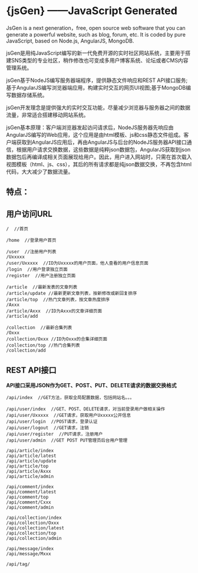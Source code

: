 {jsGen} ——JavaScript Generated
==============================


JsGen is a next generation，free, open source web software that you can generate a powerful website, such as blog, forum, etc. It is coded by pure JavaScript, based on Node.js, AngularJS, MongoDB.

jsGen是用纯JavaScript编写的新一代免费开源的实时社区网站系统，主要用于搭建SNS类型的专业社区，稍作修改也可变成多用户博客系统、论坛或者CMS内容管理系统。

jsGen基于NodeJS编写服务器端程序，提供静态文件响应和REST API接口服务;基于AngularJS编写浏览器端应用，构建实时交互的网页UI视图;基于MongoDB编写数据存储系统。

jsGen开发理念是提供强大的实时交互功能，尽量减少浏览器与服务器之间的数据流量，非常适合搭建移动网站系统。

jsGen基本原理：客户端浏览器发起访问请求后，NodeJS服务器先响应由AngularJS编写的Web应用，这个应用是由html模板、js和css静态文件组成。客户端获取到AngularJS应用后，再由AngularJS与后台的NodeJS服务器API接口通信，根据用户请求交换数据，这些数据是纯粹json数据包，AngularJS获取到json数据包后再编译成相关页面展现给用户。因此，用户进入网站时，只需在首次载入视图模板（html、js、css），其后的所有请求都是纯json数据交换，不再包含html代码，大大减少了数据流量。

## 特点：

## 用户访问URL

    /  //首页

    /home  //登录用户首页

    /user  //注册用户列表
    /Uxxxxx
    /user/Uxxxxx  //ID为Uxxxxx的用户页面，他人查看的用户信息页面
    /login  //用户登录独立页面
    /register  //用户注册独立页面

    /article  //最新发表的文章列表
    /article/update //最新更新文章列表，按新修改或新回复排序
    /article/top  //热门文章列表，按文章热度排序
    /Axxx
    /article/Axxx  //ID为Axxx的文章详细页面
    /article/add

    /collection  //最新合集列表
    /Oxxx
    /collection/Oxxx //ID为Oxxx的合集详细页面
    /collection/top //热门合集列表
    /collection/add

## REST API接口

**API接口采用JSON作为GET、POST、PUT、DELETE请求的数据交换格式**

    /api/index  //GET方法，获取全局配置数据，包括网站名。。。

    /api/user/index  //GET、POST、DELETE请求，对当前登录用户做相关操作
    /api/user/Uxxxxx  //GET请求，获取用户Uxxxxx公开信息
    /api/user/login  //POST请求，登录认证
    /api/user/logout  //GET请求，注销
    /api/user/register  //PUT请求，注册用户
    /api/user/admin  //GET POST PUT管理员后台用户管理

    /api/article/index
    /api/article/latest
    /api/article/update
    /api/article/top
    /api/article/Axxx
    /api/article/admin

    /api/comment/index
    /api/comment/latest
    /api/comment/top
    /api/comment/Cxxx
    /api/comment/admin

    /api/collection/index
    /api/collection/Oxxx
    /api/collection/latest
    /api/collection/top
    /api/collection/admin

    /api/message/index
    /api/message/Mxxx

    /api/tag/
